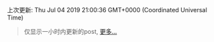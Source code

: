 
  
 上次更新: Thu Jul 04 2019 21:00:36 GMT+0000 (Coordinated Universal Time) 

 > 仅显示一小时内更新的post, [更多...](screenshots/)
  